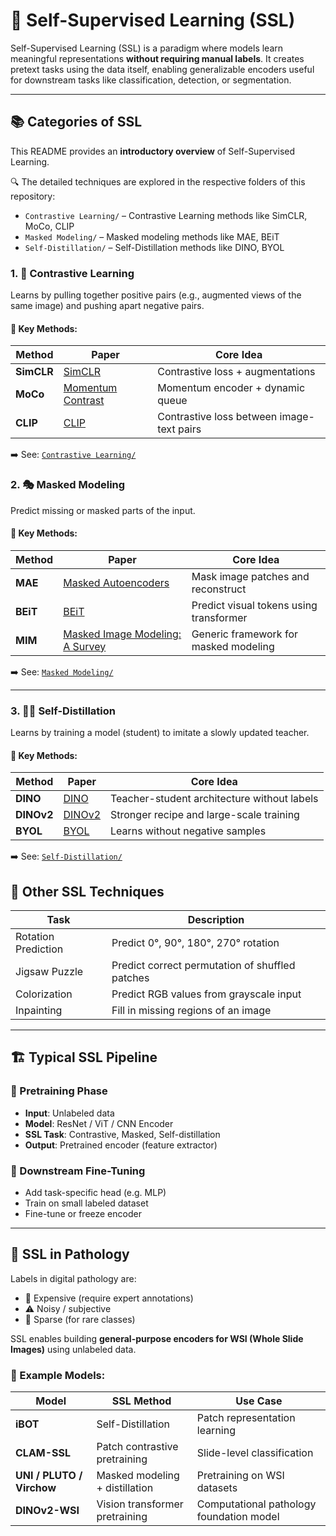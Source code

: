 # 🧠 Self-Supervised Learning (SSL)

Self-Supervised Learning (SSL) is a paradigm where models learn meaningful representations **without requiring manual labels**. It creates pretext tasks using the data itself, enabling generalizable encoders useful for downstream tasks like classification, detection, or segmentation.

---

## 📚 Categories of SSL

This README provides an **introductory overview** of Self-Supervised Learning.

🔍 The detailed techniques are explored in the respective folders of this repository:

- `Contrastive Learning/` – Contrastive Learning methods like SimCLR, MoCo, CLIP
- `Masked Modeling/` – Masked modeling methods like MAE, BEiT
- `Self-Distillation/` – Self-Distillation methods like DINO, BYOL


### 1. 🔄 Contrastive Learning

Learns by pulling together positive pairs (e.g., augmented views of the same image) and pushing apart negative pairs.

#### 🔑 Key Methods:

| Method | Paper | Core Idea |
|--------|-------|-----------|
| **SimCLR** | [SimCLR](https://arxiv.org/abs/2002.05709) | Contrastive loss + augmentations |
| **MoCo** | [Momentum Contrast](https://arxiv.org/abs/1911.05722) | Momentum encoder + dynamic queue |
| **CLIP** | [CLIP](https://arxiv.org/abs/2103.00020) | Contrastive loss between image-text pairs |

➡️ See: [`Contrastive Learning/`](../../Contrastive%20Learning/)


### 2. 🎭 Masked Modeling

Predict missing or masked parts of the input.

#### 🔑 Key Methods:

| Method | Paper | Core Idea |
| --- | --- | --- |
| **MAE** | [Masked Autoencoders](https://arxiv.org/abs/2111.06377) | Mask image patches and reconstruct |
| **BEiT** | [BEiT](https://arxiv.org/abs/2106.08254) | Predict visual tokens using transformer |
| **MIM** | [Masked Image Modeling: A Survey](https://arxiv.org/abs/2408.06687) | Generic framework for masked modeling |

➡️ See: [`Masked Modeling/`](../../Masked%20Modeling/)

---

### 3. 🧑‍🏫 Self-Distillation

Learns by training a model (student) to imitate a slowly updated teacher.

#### 🔑 Key Methods:

| Method | Paper | Core Idea |
| --- | --- | --- |
| **DINO** | [DINO](https://arxiv.org/abs/2104.14294) | Teacher-student architecture without labels |
| **DINOv2** | [DINOv2](https://arxiv.org/abs/2304.07193) | Stronger recipe and large-scale training |
| **BYOL** | [BYOL](https://arxiv.org/abs/2006.07733) | Learns without negative samples |

➡️ See: [`Self-Distillation/`](../../Self-Distillation/)

## 🧩 Other SSL Techniques

| Task | Description |
|------|-------------|
| Rotation Prediction | Predict 0°, 90°, 180°, 270° rotation |
| Jigsaw Puzzle | Predict correct permutation of shuffled patches |
| Colorization | Predict RGB values from grayscale input |
| Inpainting | Fill in missing regions of an image |

---

## 🏗️ Typical SSL Pipeline

### 🔧 Pretraining Phase

- **Input**: Unlabeled data
- **Model**: ResNet / ViT / CNN Encoder
- **SSL Task**: Contrastive, Masked, Self-distillation
- **Output**: Pretrained encoder (feature extractor)

### 🎯 Downstream Fine-Tuning

- Add task-specific head (e.g. MLP)
- Train on small labeled dataset
- Fine-tune or freeze encoder

---

## 🔬 SSL in Pathology

Labels in digital pathology are:

- 💸 Expensive (require expert annotations)
- ⚠️ Noisy / subjective
- 🧩 Sparse (for rare classes)

SSL enables building **general-purpose encoders for WSI (Whole Slide Images)** using unlabeled data.

### 🧪 Example Models:

| Model | SSL Method | Use Case |
|--------|------------|----------|
| **iBOT** | Self-Distillation | Patch representation learning |
| **CLAM-SSL** | Patch contrastive pretraining | Slide-level classification |
| **UNI / PLUTO / Virchow** | Masked modeling + distillation | Pretraining on WSI datasets |
| **DINOv2-WSI** | Vision transformer pretraining | Computational pathology foundation model |


